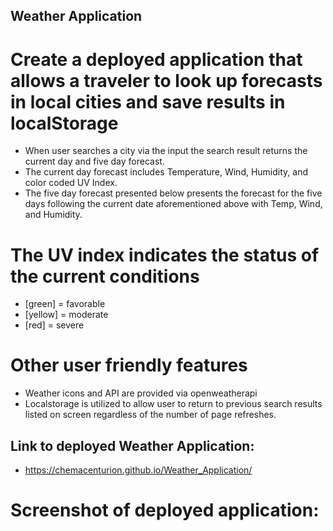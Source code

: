 ## Weather Application
# Create a deployed application that allows a traveler to look up forecasts in local cities and save results in localStorage
* When user searches a city via the input the search result returns the current day and five day forecast.
* The current day forecast includes Temperature, Wind, Humidity, and color coded UV Index.
* The five day forecast presented below presents the forecast for the five days following the current date aforementioned above with Temp, Wind, and Humidity.
# The UV index indicates the status of the current conditions
* [green] = favorable
* [yellow] = moderate
* [red] = severe
# Other user friendly features
* Weather icons and API are provided via openweatherapi
* Localstorage is utilized to allow user to return to previous search results listed on screen regardless of the number of page refreshes.

## Link to deployed Weather Application:
* https://chemacenturion.github.io/Weather_Application/

# Screenshot of deployed application: